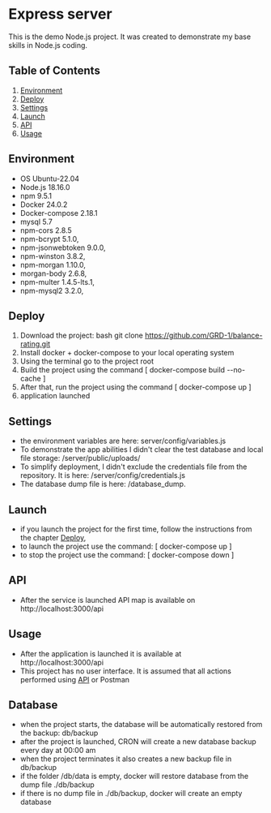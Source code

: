 # Express server
This is the demo Node.js project. It was created to demonstrate my base skills in Node.js coding.

## Table of Contents
1. [Environment](#environment)
2. [Deploy](#deploy)
3. [Settings](#settings)
4. [Launch](#launch)
5. [API](#api)
6. [Usage](#usage)

## Environment

- OS Ubuntu-22.04
- Node.js 18.16.0
- npm 9.5.1
- Docker 24.0.2
- Docker-compose 2.18.1
- mysql 5.7
- npm-cors 2.8.5
- npm-bcrypt 5.1.0,
- npm-jsonwebtoken 9.0.0, 
- npm-winston 3.8.2,
- npm-morgan 1.10.0,
- morgan-body 2.6.8,
- npm-multer 1.4.5-lts.1,
- npm-mysql2 3.2.0,

## Deploy <a id="deploy"></a>

1. Download the project: bash git clone https://github.com/GRD-1/balance-rating.git
2. Install docker + docker-compose to your local operating system
3. Using the terminal go to the project root
4. Build the project using the command [ docker-compose build --no-cache ]
5. After that, run the project using the command [ docker-compose up ]
6. application launched

## Settings

* the environment variables are here: server/config/variables.js
* To demonstrate the app abilities I didn't clear the test database and local file storage: /server/public/uploads/
* To simplify deployment, I didn't exclude the credentials file from the repository. It is here: /server/config/credentials.js
* The database dump file is here: /database_dump.

## Launch

* if you launch the project for the first time, follow the instructions from the chapter [Deploy](#deploy), 
* to launch the project use the command: [ docker-compose up ]
* to stop the project use the command: [ docker-compose down ]

## API <a id="api"></a>

* After the service is launched API map is available on http://localhost:3000/api

## Usage

* After the application is launched it is available at http://localhost:3000/api
* This project has no user interface. It is assumed that all actions performed using [API](#api) or Postman

## Database

* when the project starts, the database will be automatically restored from the backup: db/backup
* after the project is launched, CRON will create a new database backup every day at 00:00 am
* when the project terminates it also creates a new backup file in db/backup
* if the folder /db/data is empty, docker will restore database from the dump file ./db/backup
* if there is no dump file in ./db/backup, docker will create an empty database


